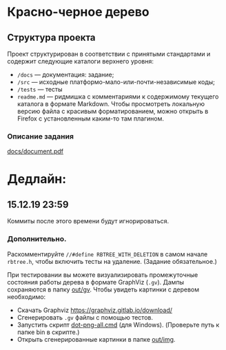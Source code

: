 Красно-черное дерево
==========================

## Структура проекта

Проект структурирован в соответствии с принятыми стандартами и содержит следующие каталоги верхнего уровня:

* `/docs` — документация: задание;
* `/src` — исходные платформо-мало-или-почти-независимые коды;
* `/tests` — тесты
* `readme.md` — ридмишка с комментариями к содержимому текущего каталога в формате Markdown. Чтобы просмотреть локальную версию файла с красивым форматированием, можно открыть в Firefox с установленным каким-то там плагином.


### Описание задания
[docs/document.pdf](docs/document.pdf)

# Дедлайн:
## 15.12.19 23:59
Коммиты после этого времени будут игнорироваться.

### Дополнительно.
Раскомментируйте `//#define RBTREE_WITH_DELETION` в самом начале `rbtree.h`, 
чтобы включить тесты на удаление. (Задание обязательное.)

При тестировании вы можете визуализировать промежуточные состояния работы дерева
в формате GraphViz (`.gv`). Дампы сохраняются в папку [out/gv](out/gv). 
Чтобы увидеть картинки с деревом необходимо:
* Скачать Graphviz https://graphviz.gitlab.io/download/
* Сгенерировать `.gv` файлы с помощью тестов.
* Запустить скрипт [dot-png-all.cmd](out/dot-png-all.cmd) (для Windows).
(Проверьте путь к папке bin в скрипте.)
* Открыть сгенерированные картинки в папке [out/img](out/img).
